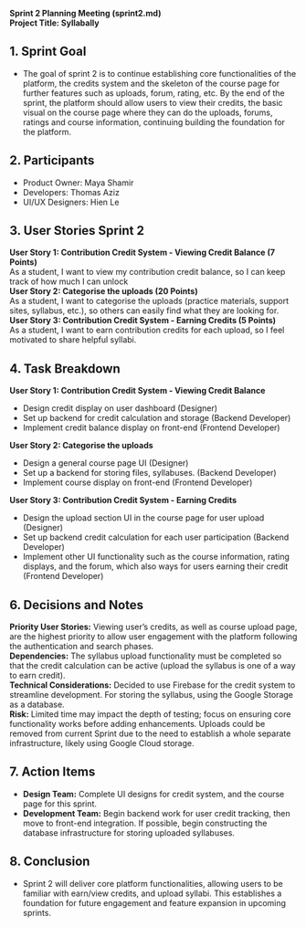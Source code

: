 **Sprint 2 Planning Meeting (sprint2.md)** <br>
**Project Title: Syllabally** <br>

## 1.  Sprint Goal
- The goal of sprint 2 is to continue establishing core functionalities of the platform, the credits system and the skeleton of the course page for further features such as uploads, forum, rating, etc. By the end of the sprint, the platform should allow users to view their credits, the basic visual on the course page where they can do the uploads, forums, ratings and course information, continuing building the foundation for the platform. <br>

## 2. Participants
- Product Owner: Maya Shamir <br>
- Developers: Thomas Aziz <br>
- UI/UX Designers: Hien Le <br>

## 3. User Stories Sprint 2

**User Story 1: Contribution Credit System - Viewing Credit Balance (7 Points)** <br>
As a student, I want to view my contribution credit balance, so I can keep track of how much I can unlock <br>
**User Story 2: Categorise the uploads (20 Points)** <br>
As a student, I want to categorise the uploads (practice materials, support sites, syllabus, etc.), so others can easily find what they are looking for. <br>
**User Story 3: Contribution Credit System - Earning Credits  (5 Points)** <br>
As a student, I want to earn contribution credits for each upload, so I feel motivated to share helpful syllabi. <br>

## 4. Task Breakdown

**User Story 1: Contribution Credit System - Viewing Credit Balance** <br>
- Design credit display on user dashboard (Designer) <br>
- Set up backend for credit calculation and storage (Backend Developer) <br>
- Implement credit balance display on front-end (Frontend Developer) <br>

**User Story 2: Categorise the uploads** <br>
- Design a general course page UI (Designer) <br>
- Set up a backend for storing files, syllabuses. (Backend Developer) <br>
- Implement course display on front-end (Frontend Developer) <br>

**User Story 3: Contribution Credit System - Earning Credits**<br>
- Design the upload section UI in the course page for user upload (Designer) <br>
- Set up backend credit calculation for each user participation (Backend Developer) <br>
- Implement other UI functionality such as the course information, rating displays, and the forum, which also ways for users earning their credit (Frontend Developer) <br>
## 6. Decisions and Notes

**Priority User Stories:** Viewing user’s credits, as well as course upload page, are the highest priority to allow user engagement with the platform following the authentication and search phases. <br>
**Dependencies:** The syllabus upload functionality must be completed so that the credit calculation can be active (upload the syllabus is one of a way to earn credit). <br>
**Technical Considerations:** Decided to use Firebase for the credit system to streamline development. For storing the syllabus, using the Google Storage as a database. <br>
**Risk:** Limited time may impact the depth of testing; focus on ensuring core functionality works before adding enhancements. Uploads could be removed from current Sprint due to the need to establish a whole separate infrastructure, likely using Google Cloud storage. <br>

## 7. Action Items
- **Design Team:** Complete UI designs for credit system, and the course page for this sprint. <br>
- **Development Team:** Begin backend work for user credit tracking, then move to front-end integration. If possible, begin constructing the database infrastructure for storing uploaded syllabuses. <br>

## 8. Conclusion
- Sprint 2 will deliver core platform functionalities, allowing users to be familiar with 
earn/view credits, and upload syllabi. This establishes a foundation for future engagement and feature expansion in upcoming sprints. <br>


